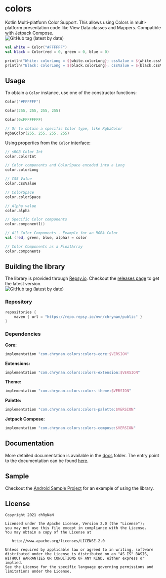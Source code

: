 # colors

Kotlin Multi-platform Color Support. This allows using Colors in multi-platform presentation code
like View Data classes and Mappers. Compatible with Jetpack Compose. <br/>
<img alt="GitHub tag (latest by date)" src="https://img.shields.io/github/v/tag/chRyNaN/colors">

```kotlin
val white = Color("#FFFFFF")
val black = Color(red = 0, green = 0, blue = 0)

println("White: colorLong = ${white.colorLong}; cssValue = ${white.cssValue}")
println("Black: colorLong = ${black.colorLong}; cssValue = ${black.cssValue}")
```

## Usage

To obtain a `Color` instance, use one of the constructor functions:

```kotlin
Color("#FFFFFF")

Color(255, 255, 255, 255)

Color(0xFFFFFFFF)

// Or to obtain a specific Color type, like RgbaColor
RgbaColor(255, 255, 255, 255)
```

Using properties from the `Color` interface:

```kotlin
// sRGB Color Int
color.colorInt

// Color components and ColorSpace encoded into a Long
color.colorLong

// CSS Value
color.cssValue

// ColorSpace
color.colorSpace

// Alpha value
color.alpha

// Specific Color components
color.component1()

// All Color Components - Example for an RGBA Color
val (red, green, blue, alpha) = color

// Color Components as a FloatArray
color.components
```

## Building the library

The library is provided through [Repsy.io](https://repsy.io). Checkout the
[releases page](https://github.com/chRyNaN/colors/releases) to get the latest version. <br/>
<img alt="GitHub tag (latest by date)" src="https://img.shields.io/github/v/tag/chRyNaN/colors">

### Repository

```groovy
repositories {
    maven { url = "https://repo.repsy.io/mvn/chrynan/public" }
}
```

### Dependencies

**Core:**

```groovy
implementation "com.chrynan.colors:colors-core:$VERSION"
```

**Extensions:**

```groovy
implementation "com.chrynan.colors:colors-extension:$VERSION"
```

**Theme:**

```groovy
implementation "com.chrynan.colors:colors-theme:$VERSION"
```

**Palette:**

```groovy
implementation "com.chrynan.colors:colors-palette:$VERSION"
```

**Jetpack Compose:**

```groovy
implementation "com.chrynan.colors:colors-compose:$VERSION"
```

## Documentation

More detailed documentation is available in the [docs](docs) folder. The entry point to the
documentation can be found [here](docs/index.md).

## Sample

Checkout the [Android Sample Project](sample-android-native) for an example of using the library.

## License

```
Copyright 2021 chRyNaN

Licensed under the Apache License, Version 2.0 (the "License");
you may not use this file except in compliance with the License.
You may obtain a copy of the License at

   http://www.apache.org/licenses/LICENSE-2.0

Unless required by applicable law or agreed to in writing, software
distributed under the License is distributed on an "AS IS" BASIS,
WITHOUT WARRANTIES OR CONDITIONS OF ANY KIND, either express or implied.
See the License for the specific language governing permissions and
limitations under the License.
```

